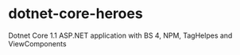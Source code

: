# dotnet-core-heroes
Dotnet Core 1.1 ASP.NET application with BS 4, NPM, TagHelpes and ViewComponents
